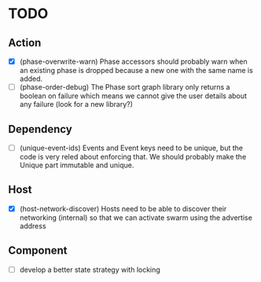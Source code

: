# TODO

## Action 

- [X] (phase-overwrite-warn) Phase accessors should probably warn when an existing phase is dropped because a new one with the same name is added.
- [ ] (phase-order-debug) The Phase sort graph library only returns a boolean on failure which means we cannot give the user details about any failure (look for a new library?)

## Dependency 

- [ ] (unique-event-ids) Events and Event keys need to be unique, but the code is very reled about enforcing that. We should probably make the Unique part immutable and unique.

## Host 

- [x] (host-network-discover) Hosts need to be able to discover their networking (internal) so that we can activate swarm using the advertise address

## Component

- [ ] develop a better state strategy with locking
